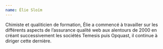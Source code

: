 ```yaml
---
name: Élie Sloïm
---
```


Chimiste et qualiticien de formation, Élie a commencé à travailler sur les différents aspects de l’assurance qualité web aux alentours de 2000 en créant successivement les sociétés Temesis puis Opquast, il continue à diriger cette dernière.
